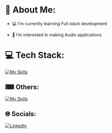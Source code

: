 # 🌟 About Me:

<!--- 👨‍💻 All of my projects are available at-->
  
<!--- 💬 Ask me about ** **-->

- 💻 I’m currently learning Full stack development

- 👀 I’m interested in making Audio applications

<!--- 👯 -->

<!--- 🥅 2023 Goals: -->

<!--- 📫 How to reach me ** **-->

<!--- ⚡ Fun facts ** **-->


# 💻 Tech Stack: 
[![My Skills](https://skillicons.dev/icons?i=html,css,js,react,sass,tailwind,cpp,py,vscode,github,git&perline=4)](https://skillicons.dev)

## ⌨ Others:
[![My Skills](https://skillicons.dev/icons?i=wordpress,raspberrypi,figma,blender&perline=4)](https://skillicons.dev)

## 🌐 Socials:
[![LinkedIn](https://img.shields.io/badge/LinkedIn-%230077B5.svg?logo=linkedin&logoColor=white)](https://www.linkedin.com/in/takatomokodera/) 

